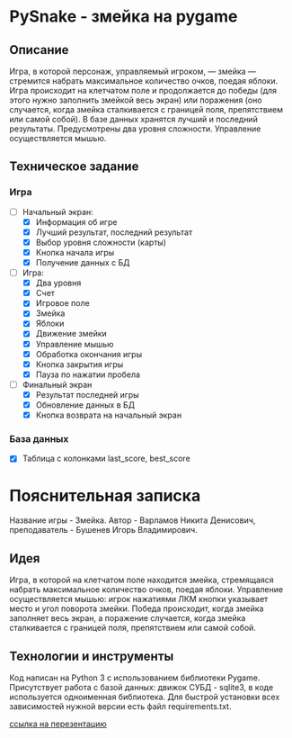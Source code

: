 # PySnake - змейка на pygame

## Описание

Игра, в которой персонаж, управляемый игроком, — змейка — стремится набрать максимальное количество очков,
поедая яблоки. Игра происходит на клетчатом поле и продолжается до победы (для этого нужно заполнить змейкой весь экран)
или поражения
(оно случается, когда змейка сталкивается с границей поля, препятствием или самой собой). В базе данных хранятся лучший
и последний результаты. Предусмотрены два уровня сложности. Управление осуществляется мышью.

## Техническое задание

### Игра

- [ ] Начальный экран:
    - [x] Информация об игре
    - [x] Лучший результат, последний результат
    - [x] Выбор уровня сложности (карты)
    - [x] Кнопка начала игры
    - [x] Получение данных с БД
- [ ] Игра:
    - [x] Два уровня
    - [x] Счет
    - [x] Игровое поле
    - [x] Змейка
    - [x] Яблоки
    - [x] Движение змейки
    - [x] Управление мышью
    - [x] Обработка окончания игры
    - [x] Кнопка закрытия игры
    - [x] Пауза по нажатии пробела
- [ ] Финальный экран
    - [x] Результат последней игры
    - [x] Обновление данных в БД
    - [x] Кнопка возврата на начальный экран

### База данных

- [x] Таблица с колонками last_score, best_score

# Пояснительная записка

Название игры - Змейка. Автор - Варламов Никита Денисович, преподаватель - Бушенев Игорь Владимирович.

## Идея

Игра, в которой на клетчатом поле находится змейка, стремящаяся набрать максимальное количество очков, поедая
яблоки. Управление осуществляется мышью: игрок нажатиями ЛКМ кнопки указывает место и угол поворота змейки. Победа
происходит, когда змейка заполняет весь экран, а поражение случается, когда змейка сталкивается с границей поля,
препятствием или самой собой.

## Технологии и инструменты

Код написан на Python 3 с использованием библиотеки Pygame. Присутствует работа с базой данных: движок СУБД - sqlite3, в
коде используется одноименная библиотека. Для быстрой установки всех зависимостей нужной версии есть файл
requirements.txt.

[ссылка на перезентацию](https://docs.google.com/presentation/d/1_HK9WNmuBeKbmQX8QtlA5aY31sI66fwx9j9TipN0ZTk/edit?usp=sharing)
